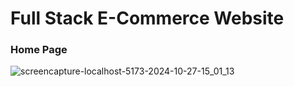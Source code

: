 # Full Stack E-Commerce Website
### Home Page
![screencapture-localhost-5173-2024-10-27-15_01_13](https://github.com/user-attachments/assets/f0c83fe3-4710-49b6-9384-b803c1014e66)
